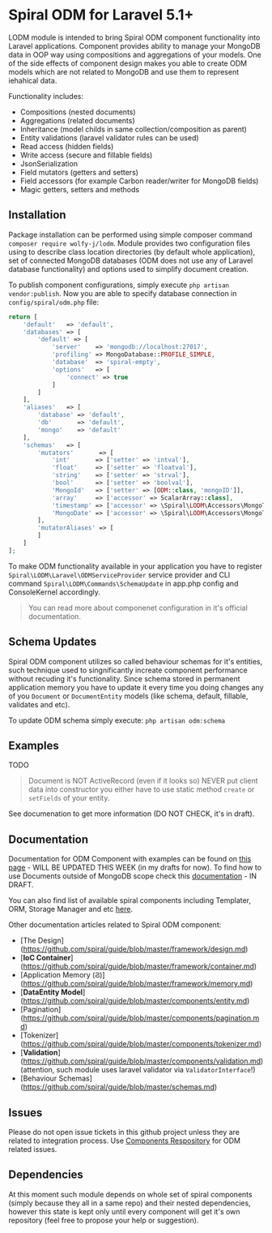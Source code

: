 # Spiral ODM for Laravel 5.1+
LODM module is intended to bring Spiral ODM component functionality into Laravel applications. Component provides ability to manage your MongoDB data in OOP way using compositions and aggregations of your models. One of the side effects of component design makes you able to create ODM models which are not related to MongoDB and use them to represent iehahical data.

Functionality includes:
* Compositions (nested documents)
* Aggregations (related documents)
* Inheritance (model childs in same collection/composition as parent)
* Entity validations (laravel validator rules can be used)
* Read access (hidden fields)
* Write access (secure and fillable fields)
* JsonSerialization
* Field mutators (getters and setters)
* Field accessors (for example Carbon reader/writer for MongoDB fields)
* Magic getters, setters and methods

## Installation
Package installation can be performed using simple composer command `composer require wolfy-j/lodm`. Module provides two configuration files using to describe class location directories (by default whole application), set of connected MongoDB databases (ODM does not use any of Laravel database functionality) and options used to simplify document creation.

To publish component configurations, simply execute `php artisan vendor:publish`. Now you are able to specify database connection in `config/spiral/odm.php` file:

```php
return [
    'default'   => 'default',
    'databases' => [
        'default' => [
            'server'    => 'mongodb://localhost:27017',
            'profiling' => MongoDatabase::PROFILE_SIMPLE,
            'database'  => 'spiral-empty',
            'options'   => [
                'connect' => true
            ]
        ]
    ],
    'aliases'   => [
        'database' => 'default',
        'db'       => 'default',
        'mongo'    => 'default'
    ],
    'schemas'   => [
        'mutators'       => [
            'int'       => ['setter' => 'intval'],
            'float'     => ['setter' => 'floatval'],
            'string'    => ['setter' => 'strval'],
            'bool'      => ['setter' => 'boolval'],
            'MongoId'   => ['setter' => [ODM::class, 'mongoID']],
            'array'     => ['accessor' => ScalarArray::class],
            'timestamp' => ['accessor' => \Spiral\LODM\Accessors\MongoTimestamp::class],
            'MongoDate' => ['accessor' => \Spiral\LODM\Accessors\MongoTimestamp::class]
        ],
        'mutatorAliases' => [
        ]
    ]
];
```

To make ODM functionality available in your application you have to register `Spiral\LODM\Laravel\ODMServiceProvider` service provider and CLI command `Spiral\LODM\Commands\SchemaUpdate` in app.php config and ConsoleKernel accordingly.

> You can read more about componenet configuration in it's official documentation.

## Schema Updates
Spiral ODM component utilizes so called behaviour schemas for it's entities, such technique used to singnificantly increate component performance without recuding it's functionality. Since schema stored in permanent application memory you have to update it every time you doing changes any of you `Document` or `DocumentEntity` models (like schema, default, fillable, validates and etc).

To update ODM schema simply execute: `php artisan odm:schema`

## Examples
TODO

> Document is NOT ActiveRecord (even if it looks so) NEVER put client data into constructor you either have to use static method `create` or `setFields` of your entity.

See documenation to get more information (DO NOT CHECK, it's in draft).

## Documentation

Documentation for ODM Component with examples can be found on [this page](https://github.com/spiral/guide/blob/master/odm/overview.md) - WILL BE UPDATED THIS WEEK (in my drafts for now). To find how to use Documents outside of MongoDB scope check this [documentation](https://github.com/spiral/guide/blob/master/odm/standalone.md) - IN DRAFT.

You can also find list of available spiral components including Templater, ORM, Storage Manager and etc [here](https://github.com/spiral/components).

Other documentation articles related to Spiral ODM component:
* [The Design] (https://github.com/spiral/guide/blob/master/framework/design.md) 
* [**IoC Container**] (https://github.com/spiral/guide/blob/master/framework/container.md)
* [Application Memory (&#1000;)] (https://github.com/spiral/guide/blob/master/framework/memory.md)
* [**DataEntity Model**] (https://github.com/spiral/guide/blob/master/components/entity.md)
* [Pagination] (https://github.com/spiral/guide/blob/master/components/pagination.md)
* [Tokenizer] (https://github.com/spiral/guide/blob/master/components/tokenizer.md)
* [**Validation**] (https://github.com/spiral/guide/blob/master/components/validation.md) (attention, such module uses laravel validator via `ValidatorInterface`!)
* [Behaviour Schemas] (https://github.com/spiral/guide/blob/master/schemas.md)

## Issues
Please do not open issue tickets in this github project unless they are related to integration process. Use [Components Respository](https://github.com/spiral/components) for ODM related issues.

## Dependencies
At this moment such module depends on whole set of spiral components (simply because they all in a same repo) and their nested dependencies, however this state is kept only until every component will get it's own repository (feel free to propose your help or suggestion).

